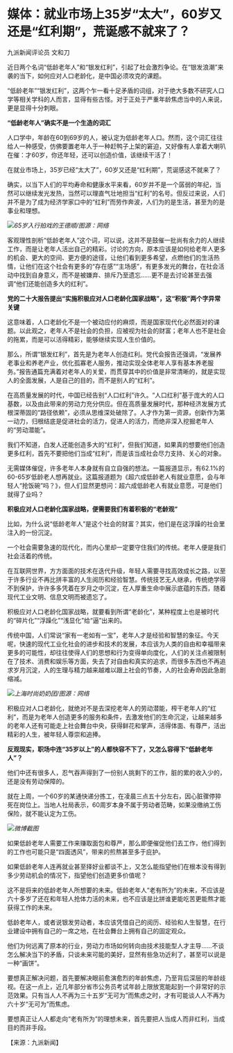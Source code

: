 # 媒体：就业市场上35岁“太大”，60岁又还是“红利期”，荒诞感不就来了？

九派新闻评论员 文和刀

近日两个名词“低龄老年人”和“银发红利”，引起了社会激烈争论。在“银发浪潮”来袭的当下，如何应对人口老龄化，是中国必须攻克的课题。

“低龄老年”“银发红利”，这两个乍一看十足矛盾的词组，对于绝大多数不研究人口学等相关学科的人而言，显得有些古怪。对于正处于严重年龄焦虑当中的人来说，更是显得十分刺眼。

**“低龄老年人”确实不是一个生造的词汇**

人口学中，年龄在60到69岁的人，被认定为低龄老年人口。然而，这个词汇往往给人一种感受，仿佛要置老年人于一种赶鸭子上架的窘迫，又好像有人拿着大喇叭在催：才60岁，你还年轻，还可以创造价值，该继续干活了！

在就业市场上，35岁已经“太大了”，60岁又还是“红利期”，荒诞感这不就来了？

确实，以当下人们的平均寿命和健康水平来看，60岁并不是一个孱弱的年纪，当然可以继续发光发热，当然可以理直气壮地担当“红利”的名号。但反过来说，人们并不是为了成为经济学家口中的“红利”而劳作奔波，人们为的是生活，甚至为的是事业和理想。

![](https://inews.gtimg.com/om_bt/OlNa35tE03iB9qvGstjOXlzvFZA0fcq9ETvRqqO2EWTk8AA/1000)_65岁入行拍戏的王德顺/图源：网络_

客观理性剖析“低龄老年人”这个词，可以说，这并不是鼓催一批尚有余力的人继续工作，而是让老年人活出自己的精彩。讨论的方向，原本应该是如何给老年人更多的机会、更大的空间、更方便的途径，让他们看到更多希望，点燃他们的生活热情，让他们在这个社会有更多的“存在感”“主场感”，有更多发光的舞台，在社会活动中找到自身意义，而不是被嫌弃、排斥乃至遗忘……更不是去讨论甚至去强调“他们还能创造多大的红利”。

**党的二十大报告提出“实施积极应对人口老龄化国家战略”，这“积极”两个字异常关键**

这意味着，人口老龄化不是一个被动应付的麻烦，而是国家现代化必然面对的课题。以此观之，老年人不是社会的负担，应被视为社会的财富；老年人也不是社会的拖累，而是可以活得精彩，能够继续实现人生价值的。

那么，所谓“银发红利”，首先是为老年人创造红利。党代会报告还强调，“发展养老事业和养老产业，优化孤寡老人服务，推动实现全体老年人享有基本养老服务。”报告通篇充满着对老年人的关爱，而贯穿其中的价值是非常清晰的，就是实现人的全面发展，人是自己的目的，而不是别人的“红利”。

在高质量发展的时代，中国已经告别“人口红利”许久。“人口红利”基于庞大的人口基数，以及由此带来的劳动力充分供应。但在高质量发展时代，那种经济发展方式根深蒂固的“路径依赖”，必须从思维深处破除了。人才作为第一资源，创新作为第一动力，归根结底是促进社会的活力，促进人的活力，而绝非深入挖掘老年人的“劳动潜能”。

我们不知道，白发人还能创造多大的“红利”，但我们知道，如果真的想要他们创造更多红利，首先不要把他们当成“红利”，而是该当成社会尽力支持、关心的对象。

无需媒体催促，许多老年人本身就有自立自强的想法。一篇报道显示，有62.1%的60-65岁低龄老人想再就业。这篇报道题为《超六成低龄老人有就业意愿，会与年轻人“抢饭碗”吗？》，但人们显然更想问：超六成低龄老人有就业意愿，可是他们就得了业吗？

**积极应对人口老龄化国家战略，便需要我们有着积极的“老龄观”**

比如，为什么说“低龄老年人”是这个社会的财富？其实，他们是在这浮躁的社会里注入的一份沉淀。

一个社会需要急速的现代化，而内心里却一定要守住我们的传统。老年人便是我们社会活着的传统。

在互联网世界，方方面面的技术在迭代升级，年轻人需要寻找高效成长之路，以至于许多行业不再比拼丰富的人生阅历和经验智慧。传统技艺无人继承，传统绝学得不到保护，许许多多凭着在岁月之中沉淀，在人厚重生命中展示底蕴的东西，随着现代工业文明、信息文明而被遗忘了。

积极应对人口老龄化国家战略，就要看到所谓“老龄化”，某种程度上也是被时代的“碎片化”“浮躁化”“浅显化”给“逼”出来的。

传统中国，人们常说“家有一老如有一宝”，老年人才是经验和智慧的象征。今天呢，快速的现代工业化社会的进步和技术的发展，本应该为人类的自由和幸福带来更多的可能性，却往往使得人们的思想和行为变得单向度化，人们的关注点被限制在了技术、消费和娱乐等方面，失去了对自由和真实的追求，而很多东西也不再追求岁月沉淀，人的生理与精力越来越难以跟上社会的节奏，人的社会寿命因此急剧缩减。

![](https://inews.gtimg.com/om_bt/OKIA4zq_NaUHkQEV7hPftomsNKNT6qJNpJeaIBWsa6xcEAA/1000)_上海时尚奶奶团/图源：网络_

积极应对人口老龄化，就绝对不是去深挖老年人的劳动潜能，榨干老年人的“红利”，而是为老年人创造更多的服务和条件，去激发他们的生命沉淀，让越来越多的老年人还有可能走上社会舞台中央，获得鲜花和掌声，活得体面、有尊严，活出精彩的人生，被年轻人尊崇和追捧。

**反观现实，职场中连“35岁以上”的人都快容不下了，又怎么容得下“低龄老年人”？**

他们中还有很多人，忍气吞声得到了一份别人挑剩下的工作，脏的累的收入少的，还是没有劳动保障的。

就在上周，一个60岁的某通快递分拣工，在凌晨三点五十分左右，因心脏骤停猝死在岗位上。当地人社局表示，60周岁本身不属于劳动者范畴，如果没缴纳工伤保险，就不能认定为工伤。

![](https://inews.gtimg.com/om_bt/O6ezcq3ZvA985AsuMiPtZRuhCkqknP18cEUYKqJ9iKB74AA/1000)_微博截图_

如果低龄老年人需要工作来赚取面包和尊严，那么即便催促他们去工作，他们得到的工作也可能只是“四面透风”，带来的煎熬甚至多于庇护。

如果低龄老年人连再就业甚至择好业都谈不上，又怎么能指望他们在根本没有得到多少劳动机会的情况下，指望他们创造更多价值呢？

这不是将来的低龄老年人所想要的未来。低龄老年人“老有所为”的未来，不应该是六十多岁了还在和年轻人抢体力活的未来，也不应该是比拼谁更能吃苦更能熬才能获得工作的未来。

低龄老年人，或者说银发劳动者，本应该凭借自己的阅历、经验和人生智慧，在行业建设中拥有自己的一席之地，在社会舞台上拥有自己的固定观众。

他们为何远离了原本的行业，劳动力市场如何转向由技术技能型人才主导……不谈怎么解决当下的矛盾，只谈未来可能的美好，显然有些急功近利了，甚至可以说是一种“画饼”。

要想真正解决问题，首先要解决眼前愈演愈烈的年龄焦虑，乃至背后深层的年龄歧视。在这一点上，近几年部分省市公务员考试年龄上限放宽能起到一个非常好的示范效果。只有当人人不再为三十五岁“无可为”而焦虑之时，才有可能谈人人不再为六十岁“无可为”而焦虑。

要想真正让人人都走向“老有所为”的理想未来，首先要把人当成人而非红利，当成目的而非手段。

【来源：九派新闻】

